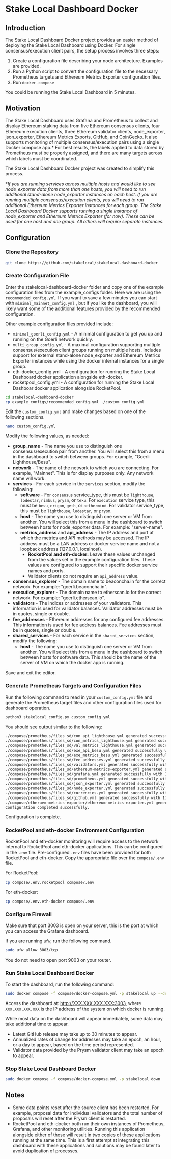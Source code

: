 # Stake Local Dashboard Docker

## Introduction

The Stake Local Dashboard Docker project provides an easier method of deploying the Stake Local Dashboard using Docker. For single consensus/execution client pairs, the setup process involves three steps:

1. Create a configuration file describing your node architecture. Examples are provided.
2. Run a Python script to convert the configuration file to the necessary Prometheus targets and Ethereum Metrics Exporter configuration files.
3. Run `docker-compose`

You could be running the Stake Local Dashboard in 5 minutes.

## Motivation

The Stake Local Dashboard uses Grafana and Prometheus to collect and display Ethereum staking data from five Ethereum consensus clients, four Ethereum execution clients, three Ethereum validator clients, node_exporter, json_exporter, Ethereum Metrics Exports, GitHub, and CoinGecko. It also supports monitoring of multiple consensus/execution pairs using a single Docker compose app.* For best results, the labels applied to data stored by Prometheus must be properly assigned, and there are many targets across which labels must be coordinated.

The Stake Local Dashboard Docker project was created to simplify this process.

**If you are running services across multiple hosts and would like to see node_exporter data from more than one hosts, you will need to run additional stand-alone node_exporter instances on each host. If you are running multiple consensus/execution clients, you will need to run additional Ethereum Metrics Exporter instances for each group. The Stake Local Dashboard Docker supports running a single instance of node_exporter and Ethereum Metrics Exporter (for now). These can be used for one host and one group. All others will require separate instances.*

## Configuration

### Clone the Repository

```bash
git clone https://github.com/stakelocal/stakelocal-dashboard-docker
```

### Create Configuration File

Enter the stakelocal-dashboard-docker folder and copy one of the example configuration files from the example_configs folder. Here we are using the `recommended_config.yml`. If you want to save a few minutes you can start with `minimal_mainnet_config.yml` , but if you like the dashboard, you will likely want some of the additional features provided by the recommended configuration.

Other example configuration files provided include:

- `minimal_goerli_config.yml` - A minimal configuration to get you up and running on the Goerli network quickly.
- `multi_group_config.yml` - A maximal configuration supporting multiple consensus/execution client groups running on multiple hosts. Includes support for external stand-alone node_exporter and Ethereum Metrics Exporter instances while using the docker internal instances for a single group.
- eth-docker_config.yml - A configuration for running the Stake Local Dashboard docker application alongside eth-docker. 
- rocketpool_config.yml - A configuration for running the Stake Local Dashboar docker application alongside RocketPool.

```bash
cd stakelocal-dashboard-docker
cp example_configs/recommended_config.yml ./custom_config.yml
```

Edit the `custom_config.yml` and make changes based on one of the following sections.

```bash
nano custom_config.yml
```

Modify the following values, as needed:

- **group_name** - The name you use to distinguish one consensus/execution pair from another. You will select this from a menu in the dashboard to switch between groups. For example, "Goerli Lighthouse/Besu".
- **network** - The name of the network to which you are connecting. For example, "Mainnet". This is for display purposes only. Any network name will work.
- **services** - For each service in the `services` section, modify the following:
  - **software** - For `consensus` service_type, this must be `lighthouse`, `lodestar`, `nimbus`, `prysm`, or `teku`. For `execution` service type, this must be `besu`, `erigon`, `geth`, or `nethermind`. For validator service_type, this must be  `lighthouse`, `lodestar`, or `prysm`.
  - **host** - The name you use to distinguish one server or VM from another. You will select this from a menu in the dashboard to switch between hosts for node_exporter data. For example: "server-name".
  - **metrics_address** and **api_address** - The IP address and port at which the metrics and API methods may be accessed. The IP address must be a LAN address or docker service name and not a loopback address (127.0.0.1, localhost).
    - **RocketPool and eth-docker:** Leave these values unchanged from the values set in the example configuration files. These values are configured to support their specific docker service names and ports.
    - Validator clients do not require an `api_address` value.
- **consensus_explorer** - The domain name to beaconcha.in for the correct network. For example: "goerli.beaconcha.in".
- **execution_explorer** - The domain name to etherscan.io for the correct network. For example: "goerli.etherscan.io".
- **validators** - The indices or addresses of your validators. This information is used for validator balances. Validator addresses must be in quotes, single or double.
- **fee_addresses** - Ethereum addresses for any configured fee addresses. This information is used for fee address balances. Fee addresses must be in quotes, single or double.
- **shared_services** - For each service in the `shared_services` section, modify the following:
  - **host** - The name you use to distinguish one server or VM from another. You will select this from a menu in the dashboard to switch between hosts for software data. This should be the name of the server of VM on which the docker app is running.

Save and exit the editor.

### Generate Prometheus Targets and Configuration Files

Run the following command to read in your `custom_config.yml` file and generate the Prometheus target files and other configuration files used for dashboard operation.

```bash
python3 stakelocal_config.py custom_config.yml
```

You should see output similar to the following:

```bash
./compose/prometheus/files_sd/con_api_lighthouse.yml generated successfully with 1 entries.
./compose/prometheus/files_sd/con_metrics_lighthouse.yml generated successfully with 1 entries.
./compose/prometheus/files_sd/val_metrics_lighthouse.yml generated successfully with 1 entries.
./compose/prometheus/files_sd/exe_api_besu.yml generated successfully with 1 entries.
./compose/prometheus/files_sd/exe_metrics_besu.yml generated successfully with 1 entries.
./compose/prometheus/files_sd/fee_addresses.yml generated successfully with 1 entries.
./compose/prometheus/files_sd/validators.yml generated successfully with 1 entries.
./compose/prometheus/files_sd/ethereum-metrics-exporter.yml generated successfully with 1 entries.
./compose/prometheus/files_sd/grafana.yml generated successfully with 1 entries.
./compose/prometheus/files_sd/prometheus.yml generated successfully with 1 entries.
./compose/prometheus/files_sd/json_exporter.yml generated successfully with 1 entries.
./compose/prometheus/files_sd/node_exporter.yml generated successfully with 1 entries.
./compose/prometheus/files_sd/currencies.yml generated successfully with 1 entries.
./compose/prometheus/files_sd/github.yml generated successfully with 17 entries.
./compose/etheruem-metrics-exporter/ethereum-metrics-exporter.yml generated successfully with 1 entries.
Configuration completed successfully.
```

Configuration is complete.

### RocketPool and eth-docker Environment Configuration

RocketPool and eth-docker monitoring will require access to the network internal to RocketPool and eth-docker applications. This can be configured in the `.env` file. Pre-configured `.env` files have been provided for both RocketPool and eth-docker. Copy the appropriate file over the `compose/.env` file.

For RocketPool:

```bash
cp compose/.env.rocketpool compose/.env
```

For eth-docker:

```bash
cp compose/.env.eth-docker compose/.env
```

### Configure Firewall

Make sure that port 3003 is open on your server, this is the port at which you can access the Grafana dashboard. 

If you are running `ufw`, run the following command.

```bash
sudo ufw allow 3003/tcp
```

You do not need to open port 9003 on your router.

### Run Stake Local Dashboard Docker

To start the dashboard, run the following command:

```bash
sudo docker compose -f compose/docker-compose.yml -p stakelocal up --detach
```

Access the dashboard at: http://XXX.XXX.XXX.XXX:3003, where `XXX.XXX.XXX.XXX` is the IP address of the system on which docker is running.

While most data on the dashboard will appear immediately, some data may take additional time to appear.

- Latest GitHub release may take up to 30 minutes to appear.
- Annualized rates of change for addresses may take an epoch, an hour, or
  a day to appear, based on the time period represented.
- Validator data provided by the Prysm validator client may take an epoch to
  appear.

### Stop Stake Local Dashboard Docker

```bash
sudo docker compose -f compose/docker-compose.yml -p stakelocal down
```

## Notes

- Some data points reset after the source client has been restarted. For example, proposal data for individual validators and the total number of proposals will reset after the Prysm client is restarted.
- RocketPool and eth-docker both run their own instances of Prometheus, Grafana, and other monitoring utilities. Running this application alongside either of those will result in two copies of these applications running at the same time. This is a first attempt at integrating this dashboard with these applications and solutions may be found later to avoid duplication of processes.
